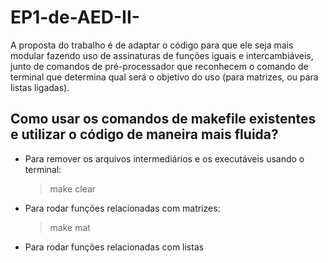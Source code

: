 # EP1-de-AED-II-

A proposta do trabalho é de adaptar o código para que ele seja mais modular fazendo uso de assinaturas de funções iguais e intercambiáveis, junto de comandos de pré-processador que reconhecem o comando de terminal que determina qual será o objetivo do uso (para matrizes, ou para listas ligadas).

## Como usar os comandos de makefile existentes e utilizar o código de maneira mais fluida?

- Para remover os arquivos intermediários e os executáveis usando o terminal:
  > make clear
  
- Para rodar funções relacionadas com matrizes:
  > make mat

- Para rodar funções relacionadas com listas
